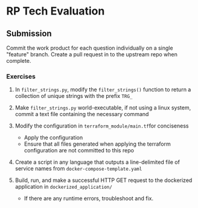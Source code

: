 # RP Tech Evaluation

## Submission
Commit the work product for each question individually on a single "feature" branch.
Create a pull request in to the upstream repo when complete.

### Exercises
1. In `filter_strings.py`, modify the `filter_strings()` function to return a collection of unique strings with the prefix `TRG_`

1. Make `filter_strings.py` world-executable, if not using a linux system, commit a text file containing the necessary command

1. Modify the configuration in `terraform_module/main.tf`for conciseness
     * Apply the configuration
     * Ensure that all files generated when applying the terraform configuration are not committed to this repo 

1. Create a script in any language that outputs a line-delimited file of service names from `docker-compose-template.yaml`

1. Build, run, and make a successful HTTP GET request to the dockerized application in `dockerized_application/`
    * If there are any runtime errors, troubleshoot and fix.
